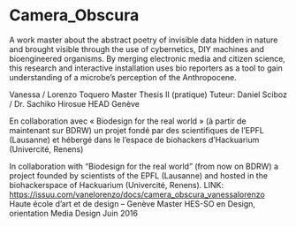 # Camera_Obscura
A work master about the abstract poetry of invisible data hidden in nature and brought visible through the use of cybernetics, DIY machines and bioengineered organisms.  By merging electronic media and citizen science, this research and interactive installation uses bio reporters as a tool to gain understanding of a microbe’s perception of the Anthropocene.

Vanessa / Lorenzo Toquero
Master Thesis II (pratique)
Tuteur: Daniel Sciboz / Dr. Sachiko Hirosue
HEAD Genève

En collaboration avec « Biodesign for the real world » (à partir de maintenant sur BDRW) un projet fondé par des scientifiques de l’EPFL (Lausanne) et hébergé dans le l’espace de biohackers d’Hackuarium (Univercité, Renens)

In collaboration with “Biodesign for the real world” (from now on BDRW) a project founded by scientists of the EPFL (Lausanne) and hosted in the biohackerspace of Hackuarium (Univercité, Renens). 
LINK: https://issuu.com/vanelorenzo/docs/camera_obscura_vanessalorenzo
Haute école d’art et de design – Genève
Master HES-SO en Design, orientation Media Design
Juin 2016

